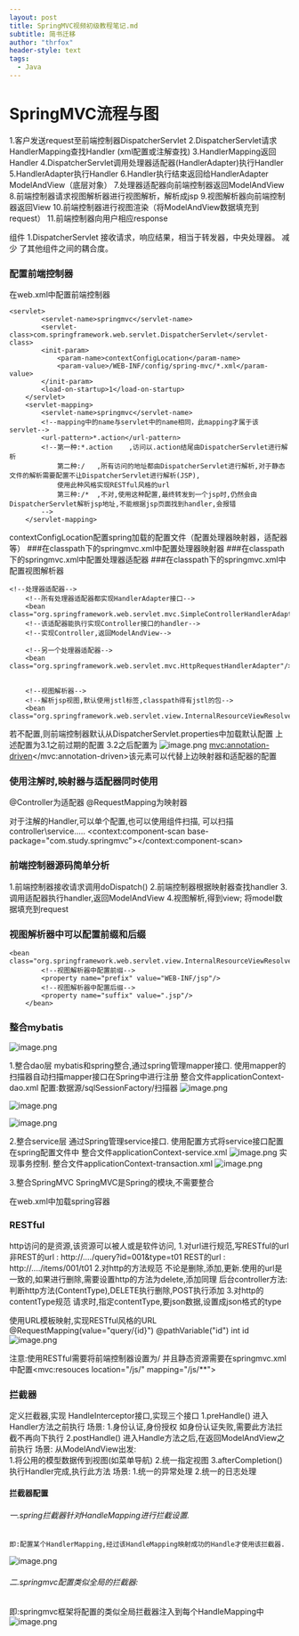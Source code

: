 ```yaml
---
layout: post
title: SpringMVC视频初级教程笔记.md
subtitle: 简书迁移
author: "thrfox"
header-style: text
tags:
  - Java
---
```


# SpringMVC流程与图
1.客户发送request至前端控制器DispatcherServlet
2.DispatcherServlet请求HandlerMapping查找Handler  (xml配置或注解查找)
3.HandlerMapping返回Handler
4.DispatcherServlet调用处理器适配器(HandlerAdapter)执行Handler
5.HandlerAdapter执行Handler
6.Handler执行结束返回给HandlerAdapter  ModelAndView（底层对象）
7.处理器适配器向前端控制器返回ModelAndView
8.前端控制器请求视图解析器进行视图解析，解析成jsp
9.视图解析器向前端控制器返回View
10.前端控制器进行视图渲染（将ModelAndView数据填充到request）
11.前端控制器向用户相应response

组件
1.DispatcherServlet 接收请求，响应结果，相当于转发器，中央处理器。
减少 了其他组件之间的耦合度。

### 配置前端控制器
在web.xml中配置前端控制器
```
<servlet>
        <servlet-name>springmvc</servlet-name>
        <servlet-class>com.springframework.web.servlet.DispatcherServlet</servlet-class>
        <init-param>
            <param-name>contextConfigLocation</param-name>
            <param-value>/WEB-INF/config/spring-mvc/*.xml</param-value>
        </init-param>
        <load-on-startup>1</load-on-startup>
    </servlet>
    <servlet-mapping>
        <servlet-name>springmvc</servlet-name>
        <!--mapping中的name与servlet中的name相同，此mapping才属于该servlet-->
        <url-pattern>*.action</url-pattern>
        <!--第一种:*.action    ,访问以.action结尾由DispatcherServlet进行解析
            第二种:/   ,所有访问的地址都由DispatcherServlet进行解析,对于静态文件的解析需要配置不让DispatcherServlet进行解析(JSP),
            使用此种风格实现RESTful风格的url
            第三种:/*  ,不对,使用这种配置,最终转发到一个jsp时,仍然会由DispatcherServlet解析jsp地址,不能根据jsp页面找到handler,会报错
        -->
    </servlet-mapping>
```
contextConfigLocation配置spring加载的配置文件（配置处理器映射器，适配器等）
###在classpath下的springmvc.xml中配置处理器映射器
###在classpath下的springmvc.xml中配置处理器适配器
###在classpath下的springmvc.xml中配置视图解析器
```
<!--处理器适配器-->
    <!--所有处理器适配器都实现HandlerAdapter接口-->
    <bean class="org.springframework.web.servlet.mvc.SimpleControllerHandlerAdapter"/>
    <!--该适配器能执行实现Controller接口的handler-->
    <!--实现Controller,返回ModelAndView-->

    <!--另一个处理器适配器-->
    <bean class="org.springframework.web.servlet.mvc.HttpRequestHandlerAdapter"/>


    <!--视图解析器-->
    <!--解析jsp视图,默认使用jstl标签,classpath得有jstl的包-->
    <bean class="org.springframework.web.servlet.view.InternalResourceViewResolver"/>
```
若不配置,则前端控制器默认从DispatcherServlet.properties中加载默认配置
上述配置为3.1之前过期的配置
3.2之后配置为
![image.png](https://upload-images.jianshu.io/upload_images/8222680-12a3aae4e6dae08d.png?imageMogr2/auto-orient/strip%7CimageView2/2/w/1240)
<mvc:annotation-driven></mvc:annotation-driven>该元素可以代替上边映射器和适配器的配置

### 使用注解时,映射器与适配器同时使用
@Controller为适配器
@RequestMapping为映射器

对于注解的Handler,可以单个配置,也可以使用组件扫描,
可以扫描controller\service.....
<context:component-scan base-package="com.study.springmvc"></context:component-scan>

### 前端控制器源码简单分析
1.前端控制器接收请求调用doDispatch()
2.前端控制器根据映射器查找handler
3.调用适配器执行handler,返回ModelAndView
4.视图解析,得到view;
将model数据填充到request 

### 视图解析器中可以配置前缀和后缀
```
<bean class="org.springframework.web.servlet.view.InternalResourceViewResolver">
        <!--视图解析器中配置前缀-->
        <property name="prefix" value="WEB-INF/jsp"/>
        <!--视图解析器中配置后缀-->
        <property name="suffix" value=".jsp"/>
    </bean>
```

### 整合mybatis
![image.png](https://upload-images.jianshu.io/upload_images/8222680-cf99229335bf1115.png?imageMogr2/auto-orient/strip%7CimageView2/2/w/1240)

1.整合dao层
mybatis和spring整合,通过spring管理mapper接口.
使用mapper的扫描器自动扫描mapper接口在Spring中进行注册
    整合文件applicationContext-dao.xml
    配置:数据源/sqlSessionFactory/扫描器
    ![image.png](https://upload-images.jianshu.io/upload_images/8222680-fa344c90656a14f7.png?imageMogr2/auto-orient/strip%7CimageView2/2/w/1240)
  
![image.png](https://upload-images.jianshu.io/upload_images/8222680-8dc1af9d37da9cc8.png?imageMogr2/auto-orient/strip%7CimageView2/2/w/1240)

![image.png](https://upload-images.jianshu.io/upload_images/8222680-8b147d7ce1376890.png?imageMogr2/auto-orient/strip%7CimageView2/2/w/1240)



2.整合service层
  通过Spring管理service接口.
  使用配置方式将service接口配置在spring配置文件中
  整合文件applicationContext-service.xml
![image.png](https://upload-images.jianshu.io/upload_images/8222680-c10ae67e4975874b.png?imageMogr2/auto-orient/strip%7CimageView2/2/w/1240)
  实现事务控制.
  整合文件applicationContext-transaction.xml
![image.png](https://upload-images.jianshu.io/upload_images/8222680-67e6ac828940b999.png?imageMogr2/auto-orient/strip%7CimageView2/2/w/1240)

3.整合SpringMVC
  SpringMVC是Spring的模块,不需要整合
  
在web.xml中加载spring容器


### RESTful
http访问的是资源,该资源可以被人或是软件访问,
1.对url进行规范,写RESTful的url
  非REST的url : http://..../query?id=001&type=t01
  REST的url  :  http://..../items/001/t01
2.对http的方法规范
  不论是删除,添加,更新.使用的url是一致的,如果进行删除,需要设置http的方法为delete,添加同理
  后台controller方法:判断http方法(ContentType),DELETE执行删除,POST执行添加
3.对http的contentType规范
  请求时,指定contentType,要json数据,设置成json格式的type

使用URL模板映射,实现RESTful风格的URL
@RequestMapping(value="query/{id}")
@pathVariable("id") int id
![image.png](https://upload-images.jianshu.io/upload_images/8222680-c5a4c00b371b9e7f.png?imageMogr2/auto-orient/strip%7CimageView2/2/w/1240)

注意:使用RESTful需要将前端控制器设置为<url-pattern>/</url-pattern>
并且静态资源需要在springmvc.xml中配置<mvc:resouces location="/js/" mapping="/js/**">

### 拦截器
定义拦截器,实现  HandleInterceptor接口,实现三个接口
1.preHandle()
  进入Handler方法之前执行
  场景:
    1.身份认证,身份授权
        如身份认证失败,需要此方法拦截不再向下执行
2.postHandle()
  进入Handle方法之后,在返回ModelAndView之前执行
  场景: 从ModelAndView出发:  
    1.将公用的模型数据传到视图(如菜单导航)
    2.统一指定视图
3.afterCompletion()
  执行Handler完成,执行此方法
  场景:
    1.统一的异常处理
    2.统一的日志处理
#### 拦截器配置
###### 一.spring拦截器针对HandleMapping进行拦截设置.
    即:配置某个HandlerMapping,经过该HandleMapping映射成功的Handle才使用该拦截器.
![image.png](https://upload-images.jianshu.io/upload_images/8222680-e5892ccbe080083a.png?imageMogr2/auto-orient/strip%7CimageView2/2/w/1240)

###### 二.springmvc配置类似全局的拦截器:  
  即:springmvc框架将配置的类似全局拦截器注入到每个HandleMapping中
![image.png](https://upload-images.jianshu.io/upload_images/8222680-ded9fbf520da60af.png?imageMogr2/auto-orient/strip%7CimageView2/2/w/1240)

